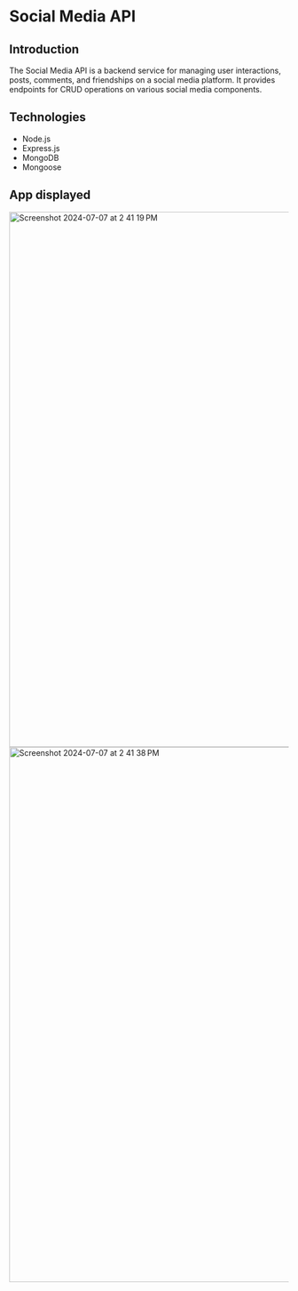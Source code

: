 # Social Media API

## Introduction
The Social Media API is a backend service for managing user interactions, posts, comments, and friendships on a social media platform. 
It provides endpoints for CRUD operations on various social media components.

## Technologies
- Node.js
- Express.js
- MongoDB
- Mongoose

## App displayed
<img width="963" alt="Screenshot 2024-07-07 at 2 41 19 PM" src="https://github.com/lukestano22/Mongo-Network-API/assets/147096339/84473e31-de28-4639-b131-b576abd2dd9a">
<img width="963" alt="Screenshot 2024-07-07 at 2 41 38 PM" src="https://github.com/lukestano22/Mongo-Network-API/assets/147096339/6eafd010-261f-48f5-a383-bb2053aff267">
